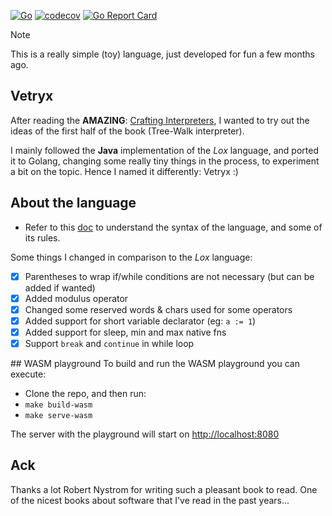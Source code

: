 [![Go](https://github.com/avazquezcode/vetryx/actions/workflows/ci.yml/badge.svg?branch=main)](https://github.com/avazquezcode/vetryx/actions/workflows/ci.yml)
[![codecov](https://codecov.io/gh/avazquezcode/vetryx/graph/badge.svg?token=WUT9PBCJHV)](https://codecov.io/gh/avazquezcode/vetryx)
<a href="https://goreportcard.com/report/github.com/avazquezcode/vetryx"><img src="https://goreportcard.com/badge/github.com/avazquezcode/vetryx" alt="Go Report Card" /></a>

> [!NOTE]  
> This is a really simple (toy) language, just developed for fun a few months ago.

## Vetryx
After reading the **AMAZING**: [Crafting Interpreters](https://www.amazon.com/dp/0990582930), I wanted to try out the ideas of the first half of the book (Tree-Walk interpreter).

I mainly followed the **Java** implementation of the _Lox_ language, and ported it to Golang, changing some really tiny things in the process, to experiment a bit on the topic. Hence I named it differently: Vetryx :)

## About the language
- Refer to this [doc](LANGUAGE.md) to understand the syntax of the language, and some of its rules.

Some things I changed in comparison to the _Lox_ language:

- [x] Parentheses to wrap if/while conditions are not necessary (but can be added if wanted)
- [x] Added modulus operator
- [x] Changed some reserved words & chars used for some operators
- [x] Added support for short variable declarator (eg: `a := 1`)
- [x] Added support for sleep, min and max native fns
- [x] Support `break` and `continue` in while loop

## WASM playground
To build and run the WASM playground you can execute:

- Clone the repo, and then run:
- `make build-wasm`
- `make serve-wasm`

The server with the playground will start on [http://localhost:8080](http://localhost:8080)

## Ack
Thanks a lot Robert Nystrom for writing such a pleasant book to read. One of the nicest books about software that I've read in the past years...
